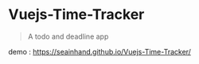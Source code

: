 # Vuejs-Time-Tracker

>  A todo and deadline app

demo : https://seainhand.github.io/Vuejs-Time-Tracker/